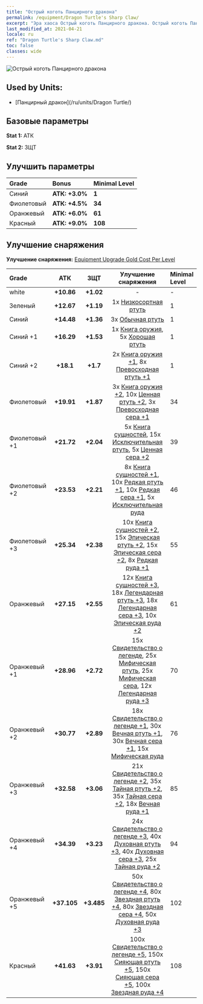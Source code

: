 ```yaml
---
title: "Острый коготь Панцирного дракона"
permalink: /equipment/Dragon Turtle's Sharp Claw/
excerpt: "Эра хаоса Острый коготь Панцирного дракона. Острый коготь Панцирного дракона"
last_modified_at: 2021-04-21
locale: ru
ref: "Dragon Turtle's Sharp Claw.md"
toc: false
classes: wide
---
```


  ![Острый коготь Панцирного дракона](/images/e/e_99063.png)

## Used by Units:

* [Панцирный дракон](/ru/units/Dragon Turtle/) 


## Базовые параметры
 **Stat 1:** АТК

 **Stat 2:** ЗЩТ

## Улучшить параметры

  |     Grade    |   Bonus | Minimal Level | 
  |:-------------|:--------|:--------------| 
  | Синий | **АТК: +3.0%** | **1** | 
  | Фиолетовый | **АТК: +4.5%** | **34** | 
  | Оранжевый | **АТК: +6.0%** | **61** | 
  | Красный | **АТК: +9.0%** | **108** | 


## Улучшение снаряжения
 **Улучшение снаряжения:** [Equipment Upgrade Gold Cost Per Level](/equipment/EquipmentUpgradeCostPerLevel/) 

  |          Grade      | АТК | ЗЩТ | Улучшение снаряжения | Minimal Level |
  |:--------------------|:---------:|:---------:|:----------------:|:--------------|
  | white | **+10.86** | **+1.02** | - | - |
  | Зеленый | **+12.67** | **+1.19** | 1x [Низкосортная ртуть](/ru/Items/mat_2/) | 1 |
  | Синий | **+14.48** | **+1.36** | 3x [Обычная ртуть](/ru/Items/mat_8/) | 1 |
  | Синий +1 | **+16.29** | **+1.53** | 1x [Книга оружия](/ru/Items/mat_18/), 5x [Хорошая ртуть](/ru/Items/mat_14/) | 1 |
  | Синий +2 | **+18.1** | **+1.7** | 2x [Книга оружия +1](/ru/Items/mat_25/), 8x [Превосходная ртуть +1](/ru/Items/mat_21/) | 1 |
  | Фиолетовый | **+19.91** | **+1.87** | 3x [Книга оружия +2](/ru/Items/mat_32/), 10x [Ценная ртуть +2](/ru/Items/mat_28/), 3x [Превосходная сера +1](/ru/Items/mat_22/) | 34 |
  | Фиолетовый +1 | **+21.72** | **+2.04** | 5x [Книга сущностей](/ru/Items/mat_39/), 15x [Исключительная ртуть](/ru/Items/mat_35/), 5x [Ценная сера +2](/ru/Items/mat_29/) | 39 |
  | Фиолетовый +2 | **+23.53** | **+2.21** | 8x [Книга сущностей +1](/ru/Items/mat_46/), 10x [Редкая ртуть +1](/ru/Items/mat_42/), 10x [Редкая сера +1](/ru/Items/mat_43/), 5x [Исключительная руда](/ru/Items/mat_33/) | 46 |
  | Фиолетовый +3 | **+25.34** | **+2.38** | 10x [Книга сущностей +2](/ru/Items/mat_53/), 15x [Эпическая ртуть +2](/ru/Items/mat_49/), 15x [Эпическая сера +2](/ru/Items/mat_50/), 8x [Редкая руда +1](/ru/Items/mat_40/) | 55 |
  | Оранжевый | **+27.15** | **+2.55** | 12x [Книга сущностей +3](/ru/Items/mat_60/), 18x [Легендарная ртуть +3](/ru/Items/mat_56/), 18x [Легендарная сера +3](/ru/Items/mat_57/), 10x [Эпическая руда +2](/ru/Items/mat_47/) | 61 |
  | Оранжевый +1 | **+28.96** | **+2.72** | 15x [Свидетельство о легенде](/ru/Items/mat_67/), 25x [Мифическая ртуть](/ru/Items/mat_63/), 25x [Мифическая сера](/ru/Items/mat_64/), 12x [Легендарная руда +3](/ru/Items/mat_54/) | 70 |
  | Оранжевый +2 | **+30.77** | **+2.89** | 18x [Свидетельство о легенде +1](/ru/Items/mat_74/), 30x [Вечная ртуть +1](/ru/Items/mat_70/), 30x [Вечная сера +1](/ru/Items/mat_71/), 15x [Мифическая руда](/ru/Items/mat_61/) | 76 |
  | Оранжевый +3 | **+32.58** | **+3.06** | 21x [Свидетельство о легенде +2](/ru/Items/mat_81/), 35x [Тайная ртуть +2](/ru/Items/mat_77/), 35x [Тайная сера +2](/ru/Items/mat_78/), 18x [Вечная руда +1](/ru/Items/mat_68/) | 85 |
  | Оранжевый +4 | **+34.39** | **+3.23** | 24x [Свидетельство о легенде +3](/ru/Items/mat_88/), 40x [Духовная ртуть +3](/ru/Items/mat_84/), 40x [Духовная сера +3](/ru/Items/mat_85/), 25x [Тайная руда +2](/ru/Items/mat_75/) | 94 |
  | Оранжевый +5 | **+37.105** | **+3.485** | 50x [Свидетельство о легенде +4](/ru/Items/mat_95/), 80x [Звездная ртуть +4](/ru/Items/mat_91/), 80x [Звездная сера +4](/ru/Items/mat_92/), 50x [Духовная руда +3](/ru/Items/mat_82/) | 102 |
  | Красный | **+41.63** | **+3.91** | 100x [Свидетельство о легенде +5](/ru/Items/mat_102/), 150x [Сияющая ртуть +5](/ru/Items/mat_98/), 150x [Сияющая сера +5](/ru/Items/mat_99/), 100x [Звездная руда +4](/ru/Items/mat_89/) | 108 |

